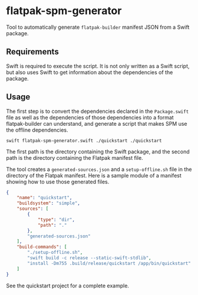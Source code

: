 # flatpak-spm-generator

Tool to automatically generate `flatpak-builder` manifest JSON from a Swift package.

## Requirements

Swift is required to execute the script. It is not only written as a Swift script, but also uses Swift to get information about the dependencies of the package.

## Usage

The first step is to convert the dependencies declared in the `Package.swift` file as well as the dependencies of those dependencies into a format flatpak-builder can understand,
and generate a script that makes SPM use the offline dependencies.
```
swift flatpak-spm-generator.swift ./quickstart ./quickstart
```

The first path is the directory containing the Swift package, and the second path is the directory containing the Flatpak manifest file.

The tool creates a `generated-sources.json` and a `setup-offline.sh` file in the directory of the Flatpak manifest. Here is a sample module of a manifest showing how to use those generated files.
```json
{
    "name": "quickstart",
    "buildsystem": "simple",
    "sources": [
        {
            "type": "dir",
            "path": "."
        },
        "generated-sources.json"
    ],
    "build-commands": [
        "./setup-offline.sh",
        "swift build -c release --static-swift-stdlib",
        "install -Dm755 .build/release/quickstart /app/bin/quickstart"
    ]
}
```

See the quickstart project for a complete example.

